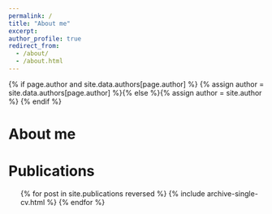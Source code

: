 ```yaml
---
permalink: /
title: "About me"
excerpt:
author_profile: true
redirect_from: 
  - /about/
  - /about.html
---
```

{% if page.author and site.data.authors[page.author] %}
  {% assign author = site.data.authors[page.author] %}{% else %}{% assign author = site.author %}
{% endif %}

About me
======


Publications
======
  <ul>{% for post in site.publications reversed %}
    {% include archive-single-cv.html %}
  {% endfor %}</ul>
